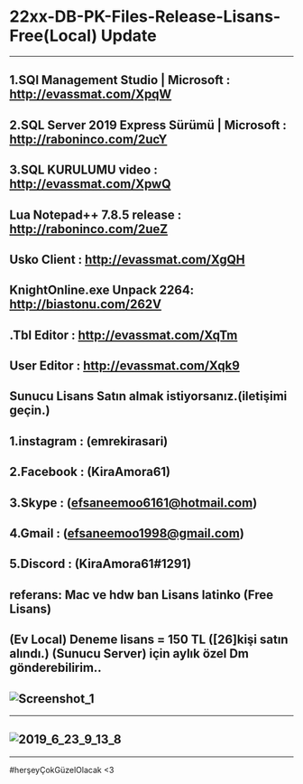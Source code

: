 # 22xx-DB-PK-Files-Release-Lisans-Free(Local) Update
-----------------------------------------------------------------------------------------------------------------------------------------
1.SQl Management Studio | Microsoft : 
http://evassmat.com/XpqW
-----------------------------------------------------------------------------------------------------------------------------------------
2.SQL Server 2019 Express Sürümü | Microsoft : 
http://raboninco.com/2ucY
-----------------------------------------------------------------------------------------------------------------------------------------
3.SQL KURULUMU video : 
http://evassmat.com/XpwQ
-----------------------------------------------------------------------------------------------------------------------------------------
Lua Notepad++ 7.8.5 release : 
http://raboninco.com/2ueZ
-----------------------------------------------------------------------------------------------------------------------------------------
Usko Client : 
http://evassmat.com/XgQH
-----------------------------------------------------------------------------------------------------------------------------------------
KnightOnline.exe Unpack 2264: 
http://biastonu.com/262V
-----------------------------------------------------------------------------------------------------------------------------------------
.Tbl Editor : 
http://evassmat.com/XqTm
-----------------------------------------------------------------------------------------------------------------------------------------
User Editor : 
http://evassmat.com/Xqk9
-----------------------------------------------------------------------------------------------------------------------------------------
Sunucu Lisans Satın almak istiyorsanız.(iletişimi geçin.) 
-----------------------------------------------------------------------------------------------------------------------------------------
1.instagram : (emrekirasari)
-----------------------------------------------------------------------------------------------------------------------------------------
2.Facebook : (KiraAmora61)
-----------------------------------------------------------------------------------------------------------------------------------------
3.Skype : (efsaneemoo6161@hotmail.com)
-----------------------------------------------------------------------------------------------------------------------------------------
4.Gmail : (efsaneemoo1998@gmail.com)
-----------------------------------------------------------------------------------------------------------------------------------------
5.Discord : (KiraAmora61#1291)
-----------------------------------------------------------------------------------------------------------------------------------------
referans: Mac ve hdw ban Lisans 
latinko (Free Lisans)
-----------------------------------------------------------------------------------------------------------------------------------------
(Ev Local) Deneme lisans = 150 TL ([26]kişi satın alındı.)
(Sunucu Server) için aylık özel Dm gönderebilirim..
-----------------------------------------------------------------------------------------------------------------------------------------
![Screenshot_1](https://user-images.githubusercontent.com/27152392/59972430-b4f3fd00-9597-11e9-9cd9-ff5d2f4d63d4.png)
-----------------------------------------------------------------------------------------------------------------------------------------
-----------------------------------------------------------------------------------------------------------------------------------------
![2019_6_23_9_13_8](https://user-images.githubusercontent.com/27152392/59972413-59297400-9597-11e9-967b-6ea1c12e9048.jpg)
-----------------------------------------------------------------------------------------------------------------------------------------
-----------------------------------------------------------------------------------------------------------------------------------------
#herşeyÇokGüzelOlacak <3
